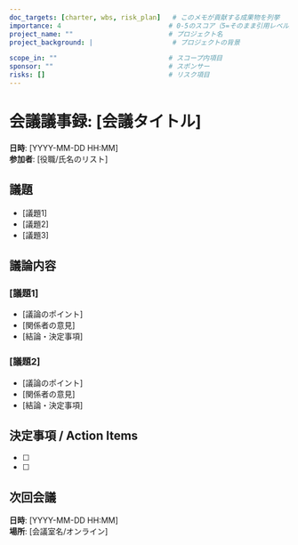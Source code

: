 ```yaml
---
doc_targets: [charter, wbs, risk_plan]   # このメモが貢献する成果物を列挙
importance: 4                           # 0-5のスコア（5=そのまま引用レベル）
project_name: ""                        # プロジェクト名
project_background: |                    # プロジェクトの背景

scope_in: ""                            # スコープ内項目
sponsor: ""                             # スポンサー
risks: []                               # リスク項目
---
```


# 会議議事録: [会議タイトル]

**日時**: [YYYY-MM-DD HH:MM]  
**参加者**: [役職/氏名のリスト]

## 議題
- [議題1]
- [議題2]
- [議題3]

## 議論内容
### [議題1]
- [議論のポイント]
- [関係者の意見]
- [結論・決定事項]

### [議題2]
- [議論のポイント]
- [関係者の意見]
- [結論・決定事項]

## 決定事項 / Action Items
- [ ] [担当者]: [アクション内容] (期限: [YYYY-MM-DD])
- [ ] [担当者]: [アクション内容] (期限: [YYYY-MM-DD])

## 次回会議
**日時**: [YYYY-MM-DD HH:MM]  
**場所**: [会議室名/オンライン] 